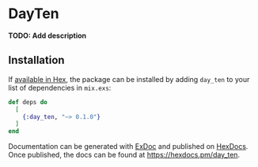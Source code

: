 # DayTen

**TODO: Add description**

## Installation

If [available in Hex](https://hex.pm/docs/publish), the package can be installed
by adding `day_ten` to your list of dependencies in `mix.exs`:

```elixir
def deps do
  [
    {:day_ten, "~> 0.1.0"}
  ]
end
```

Documentation can be generated with [ExDoc](https://github.com/elixir-lang/ex_doc)
and published on [HexDocs](https://hexdocs.pm). Once published, the docs can
be found at <https://hexdocs.pm/day_ten>.

